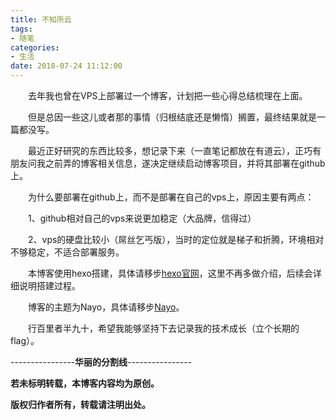 ```yaml
---
title: 不知所云
tags: 
- 随笔
categories: 
- 生活
date: 2018-07-24 11:12:00
---
```


&emsp;&emsp;去年我也曾在VPS上部署过一个博客，计划把一些心得总结梳理在上面。

&emsp;&emsp;但是总因一些这儿或者那的事情（归根结底还是懒惰）搁置，最终结果就是一篇都没写。

&emsp;&emsp;最近正好研究的东西比较多，想记录下来（一直笔记都放在有道云），正巧有朋友问我之前弄的博客相关信息，遂决定继续启动博客项目，并将其部署在github上。
<!-- more -->
&emsp;&emsp;为什么要部署在github上，而不是部署在自己的vps上，原因主要有两点：

&emsp;&emsp;1、github相对自己的vps来说更加稳定（大品牌，信得过）

&emsp;&emsp;2、vps的硬盘比较小（屌丝乞丐版），当时的定位就是梯子和折腾，环境相对不够稳定，不适合部署服务。

&emsp;&emsp;本博客使用hexo搭建，具体请移步[hexo官网](https://hexo.io/)，这里不再多做介绍，后续会详细说明搭建过程。

&emsp;&emsp;博客的主题为Nayo，具体请移步[Nayo](https://github.com/Lemonreds/hexo-theme-Nayo)。

&emsp;&emsp;行百里者半九十，希望我能够坚持下去记录我的技术成长（立个长期的flag）。
    
----------------**华丽的分割线**----------------

**若未标明转载，本博客内容均为原创。**

**版权归作者所有，转载请注明出处。**
   
    
    
    
    
      